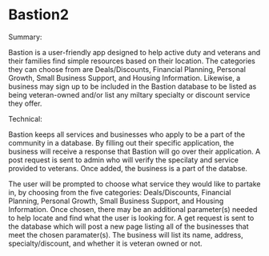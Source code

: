 # Bastion2

Summary:

Bastion is a user-friendly app designed to help active duty and veterans and their families find simple resources based on their location. The categories they can choose from are Deals/Discounts, Financial Planning, Personal Growth, Small Business Support, and Housing Information. Likewise, a business may sign up to be included in the Bastion database to be listed as being veteran-owned and/or list any miltary specialty or discount service they offer.

Technical:

Bastion keeps all services and businesses who apply to be a part of the community in a database. By filling out their specific application, the business will receive a response that Bastion will go over their application. A post request is sent to admin who will verify the specilaty and service provided to veterans. Once added, the business is a part of the databse.

The user will be prompted to choose what service they would like to partake in, by choosing from the five categories: Deals/Discounts, Financial Planning, Personal Growth, Small Business Support, and Housing Information. Once chosen, there may be an additional parameter(s) needed to help locate and find what the user is looking for. A get request is sent to the database which will post a new page listing all of the businesses that meet the chosen paramater(s). The business will list its name, address, specialty/discount, and whether it is veteran owned or not.
